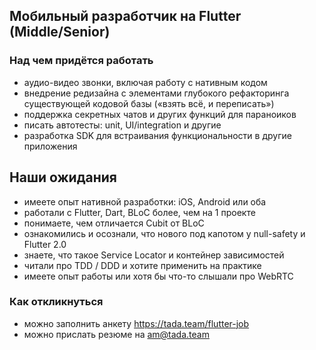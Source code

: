 ## Мобильный разработчик на Flutter (Middle/Senior)

### Над чем придётся работать
 - аудио-видео звонки, включая работу с нативным кодом
 - внедрение редизайна с элементами глубокого рефакторинга существующей кодовой базы («взять всё, и переписать»)
 - поддержка секретных чатов и других функций для параноиков
 - писать автотесты: unit, UI/integration и другие
 - разработка SDK для встраивания функциональности в другие приложения

## Наши ожидания
 - имеете опыт нативной разработки: iOS, Android или оба
 - работали с Flutter, Dart, BLoC более, чем на 1 проекте
 - понимаете, чем отличается Cubit от BLoC
 - ознакомились и осознали, что нового под капотом у null-safety и Flutter 2.0
 - знаете, что такое Service Locator и контейнер зависимостей
 - читали про TDD / DDD и хотите применить на практике
 - имеете опыт работы или хотя бы что-то слышали про WebRTC

### Как откликнуться
 - можно заполнить анкету https://tada.team/flutter-job
 - можно прислать резюме на am@tada.team
 
